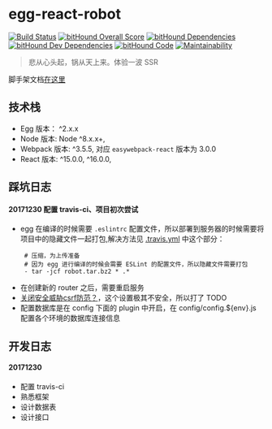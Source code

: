 # egg-react-robot
[![Build Status](https://travis-ci.org/Raoul1996/robot.svg?branch=master)](https://travis-ci.org/Raoul1996/robot)
[![bitHound Overall Score](https://www.bithound.io/github/Raoul1996/robot/badges/score.svg)](https://www.bithound.io/github/Raoul1996/robot)
[![bitHound Dependencies](https://www.bithound.io/github/Raoul1996/robot/badges/dependencies.svg)](https://www.bithound.io/github/Raoul1996/robot/master/dependencies/npm)
[![bitHound Dev Dependencies](https://www.bithound.io/github/Raoul1996/robot/badges/devDependencies.svg)](https://www.bithound.io/github/Raoul1996/robot/master/dependencies/npm)
[![bitHound Code](https://www.bithound.io/github/Raoul1996/robot/badges/code.svg)](https://www.bithound.io/github/Raoul1996/robot)
[![Maintainability](https://api.codeclimate.com/v1/badges/fe3c319a169a79af17ba/maintainability)](https://codeclimate.com/github/Raoul1996/robot/maintainability)

> 悲从心头起，锅从天上来。体验一波 SSR

脚手架文档[在这里](OLDREADME.md)

## 技术栈
- Egg 版本： ^2.x.x
- Node 版本: Node ^8.x.x+,
- Webpack 版本: ^3.5.5, 对应 `easywebpack-react` 版本为 3.0.0
- React 版本: ^15.0.0, ^16.0.0,

## 踩坑日志

#### 20171230 配置 travis-ci、项目初次尝试
- egg 在编译的时候需要 `.eslintrc` 配置文件，所以部署到服务器的时候需要将项目中的隐藏文件一起打包,解决方法见 [.travis.yml](.travis.yml) 中这个部分：
   ```
    # 压缩，为上传准备
    # 因为 egg 进行编译的时候会需要 ESLint 的配置文件，所以隐藏文件需要打包
    - tar -jcf robot.tar.bz2 * .*
    ```
- 在创建新的 router 之后，需要重启服务
- [关闭安全威胁csrf防范？](https://github.com/eggjs/egg/issues/509)，这个设置极其不安全，所以打了 TODO
- 配置数据库是在 config 下面的 plugin 中开启，在 config/config.${env}.js 配置各个环境的数据库连接信息


## 开发日志
#### 20171230
- 配置 travis-ci
- 熟悉框架
- 设计数据表
- 设计接口